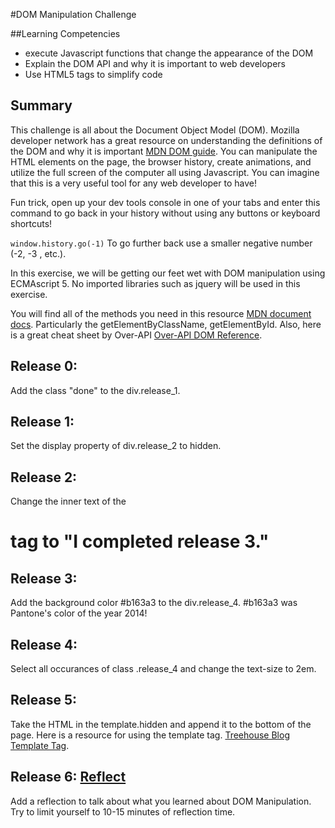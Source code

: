 #DOM Manipulation Challenge

##Learning Competencies
- execute Javascript functions that change the appearance of the DOM
- Explain the DOM API and why it is important to web developers
- Use HTML5 tags to simplify code

## Summary

This challenge is all about the Document Object Model (DOM). Mozilla developer network has a great resource on understanding the definitions of the DOM and why it is important [MDN DOM guide](https://developer.mozilla.org/en-US/docs/Web/Guide/API/DOM). You can manipulate the HTML elements on the page, the browser history, create animations, and utilize the full screen of the computer all using Javascript. You can imagine that this is a very useful tool for any web developer to have!

Fun trick, open up your dev tools console in one of your tabs and enter this command to go back in your history without using any buttons or keyboard shortcuts!

`window.history.go(-1)` To go further back use a smaller negative number (-2, -3 , etc.).

In this exercise, we will be getting our feet wet with DOM manipulation using ECMAscript 5. No imported libraries such as jquery will be used in this exercise.

You will find all of the methods you need in this resource [MDN document docs](https://developer.mozilla.org/en-US/docs/Web/API/document). Particularly the getElementByClassName, getElementById. Also, here is a great cheat sheet by Over-API [Over-API DOM Reference](http://overapi.com/html-dom/).

## Release 0:

Add the class "done" to the div.release_1.

## Release 1:

Set the display property of div.release_2 to hidden.

## Release 2:

Change the inner text of the <h1> tag to "I completed release 3."

## Release 3:

Add the background color #b163a3 to the div.release_4. #b163a3 was Pantone's color of the year 2014!

## Release 4:

Select all occurances of class .release_4 and change the text-size to 2em.

## Release 5:

Take the HTML in the template.hidden and append it to the bottom of the page. Here is a resource for using the template tag. [Treehouse Blog Template Tag](http://blog.teamtreehouse.com/creating-reusable-markup-with-the-html-template-element).


## Release 6: [Reflect](https://github.com/Devbootcamp/phase-0-handbook/blob/master/coding-references/reflection-guidelines.md)

Add a reflection to talk about what you learned about DOM Manipulation. Try to limit yourself to 10-15 minutes of reflection time.